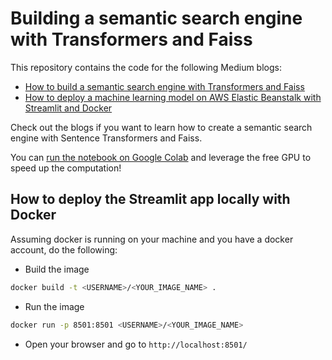 # Building a semantic search engine with Transformers and Faiss
This repository contains the code for the following Medium blogs:
- [How to build a semantic search engine with Transformers and Faiss]()
- [How to deploy a machine learning model on AWS Elastic Beanstalk with Streamlit and Docker]()

Check out the blogs if you want to learn how to create a semantic search engine with Sentence Transformers and Faiss.  

You can [run the notebook on Google Colab]() and leverage the free GPU to speed up the computation!

## How to deploy the Streamlit app locally with Docker ##
Assuming docker is running on your machine and you have a docker account, do the following:
- Build the image

``` bash
docker build -t <USERNAME>/<YOUR_IMAGE_NAME> .
```

- Run the image

``` bash
docker run -p 8501:8501 <USERNAME>/<YOUR_IMAGE_NAME>
```

- Open your browser and go to `http://localhost:8501/`